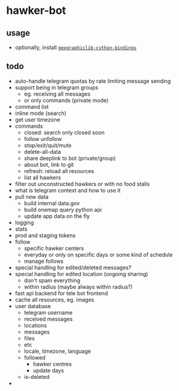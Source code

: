 #   hawker-bot

##  usage
*   optionally, install [`geographiclib-cython-bindings`](https://pypi.org/project/geographiclib-cython-bindings/)

##  todo
*   auto-handle telegram quotas by rate limiting message sending
*   support being in telegram groups
    *   eg. receiving all messages
    *   or only commands (private mode)
*   command list
*   inline mode (search)
*   get user timezone
*   commands
    *   closed: search only closed soon
    *   follow unfollow
    *   stop/exit/quit/mute 
    *   delete-all-data
    *   share deeplink to bot (private/group)
    *   about bot, link to git
    *   refresh: reload all resources
    *   list all hawkers
*   filter out unconstructed hawkers or with no food stalls
*   what is telegram context and how to use it
*   pull new data
    *   build internal data.gov
    *   build onemap query python api
    *   update app data on the fly
*   logging
*   stats
*   prod and staging tokens
*   follow
    *   specific hawker centers
    *   everyday or only on specific days or some kind of schedule
    *   manage follows
*   special handling for edited/deleted messages?
*   special handling for edited location (ongoing sharing)
    *   don't spam everything
    *   within radius (maybe always within radius?)
*   fast api backend for tele bot frontend
*   cache all resources, eg. images
*   user database
    *   telegram username
    *   received messages
    *   locations
    *   messages
    *   files
    *   etc
    *   locale, timezone, language
    *   followed
        *   hawker centres
        *   update days
    *   is-deleted
*   

